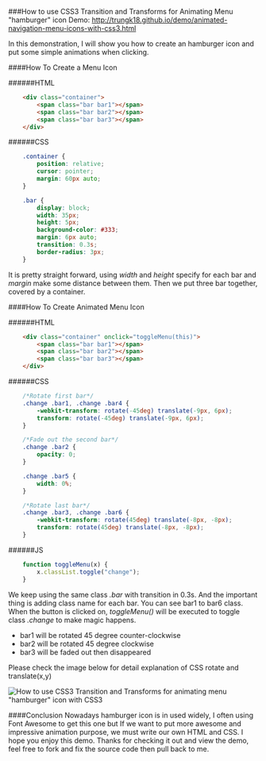 ###How to use CSS3 Transition and Transforms for Animating Menu "hamburger" icon
Demo: http://trungk18.github.io/demo/animated-navigation-menu-icons-with-css3.html

In this demonstration, I will show you how to create an hamburger icon and put some simple animations when clicking.

####How To Create a Menu Icon

######HTML
```html
    <div class="container">
        <span class="bar bar1"></span>
        <span class="bar bar2"></span>
        <span class="bar bar3"></span>
    </div>
```

######CSS
```css
    .container {
        position: relative;
        cursor: pointer;
        margin: 60px auto;
    }

    .bar {
        display: block;
        width: 35px;
        height: 5px;
        background-color: #333;
        margin: 6px auto;
        transition: 0.3s;
        border-radius: 3px;
    }
```

It is pretty straight forward, using *width* and *height* specify for each bar and *margin* make some distance between them. Then we put three bar together, covered by a container.

####How To Create Animated Menu Icon

######HTML
```html
    <div class="container" onclick="toggleMenu(this)">
        <span class="bar bar1"></span>
        <span class="bar bar2"></span>
        <span class="bar bar3"></span>
    </div>
```

######CSS
```css
    /*Rotate first bar*/
    .change .bar1, .change .bar4 {
        -webkit-transform: rotate(-45deg) translate(-9px, 6px);
        transform: rotate(-45deg) translate(-9px, 6px);
    }

    /*Fade out the second bar*/
    .change .bar2 {
        opacity: 0;
    }

    .change .bar5 {
        width: 0%;
    }

    /*Rotate last bar*/
    .change .bar3, .change .bar6 {
        -webkit-transform: rotate(45deg) translate(-8px, -8px);
        transform: rotate(45deg) translate(-8px, -8px);
    }
```
######JS
```javascript
	function toggleMenu(x) {
		x.classList.toggle("change");
	}
```
We keep using the same class *.bar* with transition in 0.3s. And the important thing is adding class name for each bar. You can see bar1 to bar6 class.
When the button is clicked on, *toggleMenu()* will be executed to toggle class *.change* to make magic happens.
* bar1 will be rotated 45 degree counter-clockwise 
* bar2 will be rotated 45 degree clockwise
* bar3 will be faded out then disappeared

Please check the image below for detail explanation of CSS rotate and translate(x,y)

![How to use CSS3 Transition and Transforms for animating menu "hamburger" icon with CSS3](http://trungk18.github.io/demo/explanation/animated-navigation-menu-icons-with-css3-explain.png)

####Conclusion
Nowadays hamburger icon is in used widely, I often using Font Awesome to get this one but If we want to put more awesome and impressive animation purpose, we must write our own HTML and CSS. I hope you enjoy this demo. 
Thanks for checking it out and view the demo, feel free to fork and fix the source code then pull back to me.
